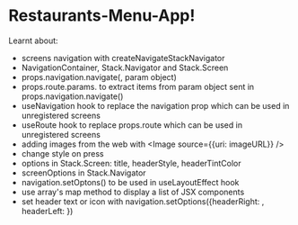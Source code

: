 # Restaurants-Menu-App!
Learnt about:
- screens navigation with createNavigateStackNavigator
- NavigationContainer, Stack.Navigator and Stack.Screen
- props.navigation.navigate(<screen name>, param object)
- props.route.params.<key name> to extract items from param object sent in props.navigation.navigate()
- useNavigation hook to replace the navigation prop which can be used in unregistered screens
- useRoute hook to replace props.route which can be used in unregistered screens
- adding images from the web with <Image source={{uri: imageURL}} />
- change style on press
- options in Stack.Screen: title, headerStyle, headerTintColor
- screenOptions in Stack.Navigator
- navigation.setOptons() to be used in useLayoutEffect hook
- use array's map method to display a list of JSX components
- set header text or icon with navigation.setOptions({headerRight: <JSX component>, headerLeft: <JSX component>})
